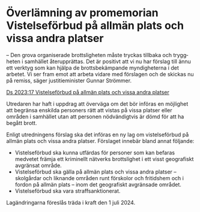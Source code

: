 # Överlämning av promemorian Vistelseförbud på allmän plats och vissa andra platser

– Den grova organi­serade brotts­ligheten måste tryckas tillbaka och trygg­heten i samhället återupp­rättas. Det är positivt att vi nu har förslag till ännu ett verktyg som kan hjälpa de brotts­bekämpande myndig­heterna i det arbetet. Vi ser fram emot att arbeta vidare med förslagen och de skickas nu på remiss, säger justitie­minister Gunnar Strömmer.

[Ds 2023:17 Vistelseförbud på allmän plats och vissa andra platser](/rattsliga-dokument/departementsserien-och-promemorior/2023/06/ds-202317/ "Ds 2023:17")

Utredaren har haft i uppdrag att överväga om det bör införas en möjlighet att begränsa enskilda personers rätt att vistas på vissa platser eller områden i samhället utan att personen nödvändigtvis är dömd för att ha begått brott.

Enligt utredningens förslag ska det införas en ny lag om vistelse­förbud på allmän plats och vissa andra platser. Förslaget innebär bland annat följande:

* Vistelseförbud ska kunna utfärdas för personer som kan befaras medvetet främja ett kriminellt nätverks brotts­lighet i ett visst geografiskt avgränsat område.
* Vistelseförbud ska gälla på allmän plats och vissa andra platser – skolgårdar och liknande områden runt förskolor och fritidshem och i fordon på allmän plats – inom det geografiskt avgränsade området.
* Vistelseförbud ska vara straff­sanktionerat.

Lagändringarna föreslås träda i kraft den 1 juli 2024.
